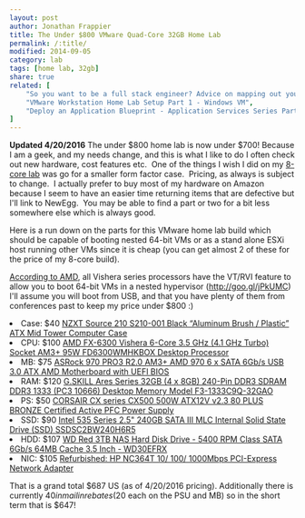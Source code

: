 ```yaml
---
layout: post
author: Jonathan Frappier
title: The Under $800 VMware Quad-Core 32GB Home Lab
permalink: /:title/
modified: 2014-09-05
category: lab
tags: [home lab, 32gb]
share: true
related: [
    "So you want to be a full stack engineer? Advice on mapping out your career.", 
    "VMware Workstation Home Lab Setup Part 1 - Windows VM", 
    "Deploy an Application Blueprint - Application Services Series Part 5"
]
---
```

**Updated 4/20/2016** The under $800 home lab is now under $700!
Because I am a geek, and my needs change, and this is what I like to do I often check out new hardware, cost features etc.  One of the things I wish I did on my <a title="8-Core, 32GB RAM, 360GB Flash, 3TB, Dual-NIC Home Lab Part List" href="http://www.virtxpert.com/8-core-32gb-ram-360gb-flash-2tb-dual-nic-home-lab-part-list/">8-core lab</a> was go for a smaller form factor case.  Pricing, as always is subject to change.  I actually prefer to buy most of my hardware on Amazon because I seem to have an easier time returning items that are defective but I'll link to NewEgg.  You may be able to find a part or two for a bit less somewhere else which is always good.

Here is a run down on the parts for this VMware home lab build which should be capable of booting nested 64-bit VMs or as a stand alone ESXi host running other VMs since it is cheap (you can get almost 2 of these for the price of my 8-core build).  

<a href="http://goo.gl/jPkUMC" target="_blank">According to AMD</a>, all Vishera series processors have the VT/RVI feature to allow you to boot 64-bit VMs in a nested hypervisor (http://goo.gl/jPkUMC) I'll assume you will boot from USB, and that you have plenty of them from conferences past to keep my price under $800 :)


<li>Case: $40 <a href="http://www.newegg.com/Product/Product.aspx?Item=N82E16811146075&ignorebbr=1" target="_blank">NZXT Source 210 S210-001 Black “Aluminum Brush / Plastic” ATX Mid Tower Computer Case</a></li>
<li>CPU: $100 <a href="http://www.newegg.com/Product/Product.aspx?Item=N82E16819113286&ignorebbr=1" target="_blank">AMD FX-6300 Vishera 6-Core 3.5 GHz (4.1 GHz Turbo) Socket AM3+ 95W FD6300WMHKBOX Desktop Processor</a></li>
<li>MB: $75 <a href="http://www.newegg.com/Product/Product.aspx?Item=N82E16813157364&ignorebbr=1" target="_blank">ASRock 970 PRO3 R2.0 AM3+ AMD 970 6 x SATA 6Gb/s USB 3.0 ATX AMD Motherboard with UEFI BIOS</a></li>
<li>RAM: $120 <a href="http://www.newegg.com/Product/Product.aspx?Item=N82E16820231557&ignorebbr=1" target="_blank">G.SKILL Ares Series 32GB (4 x 8GB) 240-Pin DDR3 SDRAM DDR3 1333 (PC3 10666) Desktop Memory Model F3-1333C9Q-32GAO</a></li>
<li>PS: $50 <a href="http://www.newegg.com/Product/Product.aspx?Item=N82E16817139027&ignorebbr=1" target="_blank">CORSAIR CX series CX500 500W ATX12V v2.3 80 PLUS BRONZE Certified Active PFC Power Supply</a></li>
<li>SSD: $90 <a href="http://www.newegg.com/Product/Product.aspx?Item=N82E16820167333&ignorebbr=1" target="_blank">Intel 535 Series 2.5" 240GB SATA III MLC Internal Solid State Drive (SSD) SSDSC2BW240H6R5</a></li>
<li>HDD: $107 <a href="http://www.newegg.com/Product/Product.aspx?Item=N82E16822236344&ignorebbr=1" target="_blank">WD Red 3TB NAS Hard Disk Drive - 5400 RPM Class SATA 6Gb/s 64MB Cache 3.5 Inch - WD30EFRX</a></li>
<li>NIC: $105 <a href="http://www.newegg.com/Product/Product.aspx?Item=N82E16833310504&ignorebbr=1" target="_blank">Refurbished:   HP NC364T 10/ 100/ 1000Mbps PCI-Express Network Adapter</a></li>

That is a grand total $687 US (as of 4/20/2016 pricing). Additionally there is currently $40 in mail in rebates ($20 each on the PSU and MB) so in the short term that is $647!

